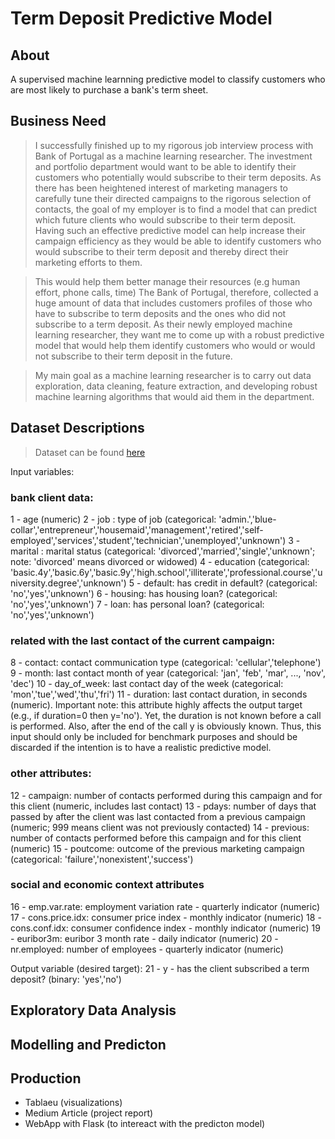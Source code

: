 # Term Deposit Predictive Model

## About 

A supervised machine learnning predictive model to classify customers who are most likely to purchase a bank's term sheet. 

## Business Need

> I successfully finished up to my rigorous job interview process with Bank of Portugal
as a machine learning researcher. The investment and portfolio department would want
to be able to identify their customers who potentially would subscribe to their term
deposits. As there has been heightened interest of marketing managers to carefully tune
their directed campaigns to the rigorous selection of contacts, the goal of my employer
is to find a model that can predict which future clients who would subscribe to their term
deposit. Having such an effective predictive model can help increase their campaign
efficiency as they would be able to identify customers who would subscribe to their term
deposit and thereby direct their marketing efforts to them. 

> This would help them better manage their resources (e.g human effort, phone calls, time)
The Bank of Portugal, therefore, collected a huge amount of data that includes
customers profiles of those who have to subscribe to term deposits and the ones who
did not subscribe to a term deposit. As their newly employed machine learning
researcher, they want me to come up with a robust predictive model that would help
them identify customers who would or would not subscribe to their term deposit in the
future.

> My main goal as a machine learning researcher is to carry out data exploration, data
cleaning, feature extraction, and developing robust machine learning algorithms that
would aid them in the department. 


## Dataset Descriptions 
> Dataset can be found [here](https://archive.ics.uci.edu/ml/datasets/Bank+Marketing)


Input variables:
### bank client data:
1 - age (numeric)
2 - job : type of job (categorical: 'admin.','blue-collar','entrepreneur','housemaid','management','retired','self-employed','services','student','technician','unemployed','unknown')
3 - marital : marital status (categorical: 'divorced','married','single','unknown'; note: 'divorced' means divorced or widowed)
4 - education (categorical: 'basic.4y','basic.6y','basic.9y','high.school','illiterate','professional.course','university.degree','unknown')
5 - default: has credit in default? (categorical: 'no','yes','unknown')
6 - housing: has housing loan? (categorical: 'no','yes','unknown')
7 - loan: has personal loan? (categorical: 'no','yes','unknown')
### related with the last contact of the current campaign:
8 - contact: contact communication type (categorical: 'cellular','telephone')
9 - month: last contact month of year (categorical: 'jan', 'feb', 'mar', ..., 'nov', 'dec')
10 - day_of_week: last contact day of the week (categorical: 'mon','tue','wed','thu','fri')
11 - duration: last contact duration, in seconds (numeric). Important note: this attribute highly affects the output target (e.g., if duration=0 then y='no'). Yet, the duration is not known before a call is performed. Also, after the end of the call y is obviously known. Thus, this input should only be included for benchmark purposes and should be discarded if the intention is to have a realistic predictive model.
### other attributes:
12 - campaign: number of contacts performed during this campaign and for this client (numeric, includes last contact)
13 - pdays: number of days that passed by after the client was last contacted from a previous campaign (numeric; 999 means client was not previously contacted)
14 - previous: number of contacts performed before this campaign and for this client (numeric)
15 - poutcome: outcome of the previous marketing campaign (categorical: 'failure','nonexistent','success')
### social and economic context attributes
16 - emp.var.rate: employment variation rate - quarterly indicator (numeric)
17 - cons.price.idx: consumer price index - monthly indicator (numeric)
18 - cons.conf.idx: consumer confidence index - monthly indicator (numeric)
19 - euribor3m: euribor 3 month rate - daily indicator (numeric)
20 - nr.employed: number of employees - quarterly indicator (numeric)

Output variable (desired target):
21 - y - has the client subscribed a term deposit? (binary: 'yes','no')





## Exploratory Data Analysis


## Modelling and Predicton 




## Production
- Tablaeu (visualizations)
- Medium Article (project report)
- WebApp with Flask (to intereact with the predicton model)
